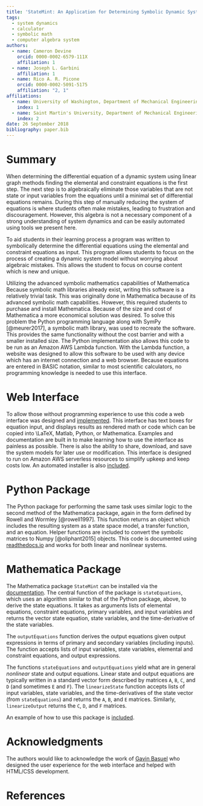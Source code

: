```yaml
---
title: 'StateMint: An Application for Determining Symbolic Dynamic System Models using Linear Graph Methods'
tags:
  - system dynamics
  - calculator
  - symbolic math
  - computer algebra system
authors:
  - name: Cameron Devine
    orcid: 0000-0002-6579-111X
    affiliation: 1
  - name: Joseph L. Garbini
    affiliation: 1
  - name: Rico A. R. Picone
    orcid: 0000-0002-5091-5175
    affiliation: "2, 1"
affiliations:
  - name: University of Washington, Department of Mechanical Engineering
    index: 1
  - name: Saint Martin's University, Department of Mechanical Engineering
    index: 2
date: 26 September 2018
bibliography: paper.bib
---
```


# Summary

When determining the differential equation of a dynamic system using linear graph methods finding the elemental and constraint equations is the first step.
The next step is to algebraically eliminate those variables that are not state or input variables from the equations until a minimal set of differential equations remains.
During this step of manually reducing the system of equations is where students often make mistakes, leading to frustration and discouragement.
However, this algebra is not a necessary component of a strong understanding of system dynamics and can be easily automated using tools we present here.


To aid students in their learning process a program was written to symbolically determine the differential equations using the elemental and constraint equations as input.
This program allows students to focus on the process of creating a dynamic system model without worrying about algebraic mistakes.
This allows the student to focus on course content which is new and unique.

Utilizing the advanced symbolic mathematics capabilities of Mathematica 
Because symbolic math libraries already exist, writing this software is a relatively trivial task.
This was originally done in Mathematica because of its advanced symbolic math capabilities.
However, this required students to purchase and install Mathematica.
Because of the size and cost of Mathematica a more economical solution was desired.
To solve this problem the Python programming language along with SymPy [@meurer2017], a symbolic math library, was used to recreate the software.
This provides the same functionality without the cost barrier and with a smaller installed size.
The Python implementation also allows this code to be run as an Amazon AWS Lambda function.
With the Lambda function, a website was designed to allow this software to be used with any device which has an internet connection and a web browser.
Because equations are entered in BASIC notation, similar to most scientific calculators, no programming knowledge is needed to use this interface.

# Web Interface

To allow those without programming experience to use this code a web interface was designed and [implemented](http://statum.camerondevine.me/).
This interface has text boxes for equation input, and displays results as rendered math or code which can be copied into \LaTeX, Matlab, Python, or Mathematica.
Examples and documentation are built in to make learning how to use the interface as painless as possible.
There is also the ability to share, download, and save the system models for later use or modification.
This interface is designed to run on Amazon AWS serverless resources to simplify upkeep and keep costs low.
An automated installer is also [included](https://github.com/CameronDevine/Statum/tree/master/web).

# Python Package

The Python package for performing the same task uses similar logic to the second method of the Mathematica package, again in the form defined by Rowell and Wormley [@rowell1997].
This function returns an object which includes the resulting system as a state space model, a transfer function, and an equation.
Helper functions are included to convert the symbolic matrices to Numpy [@oliphant2015] objects.
This code is documented using [readthedocs.io](https://statum.readthedocs.io/en/latest/) and works for both linear and nonlinear systems.

# Mathematica Package

The Mathematica package `StateMint` can be installed via the [documentation](https://github.com/CameronDevine/Statum/blob/master/mathematica/README.md). The central function of the package is `stateEquations`, which uses an algorithm similar to that of the Python package, above, to derive the state equations. It takes as arguments lists of elemental equations, constraint equations, primary variables, and input variables and returns the vector state equation, state variables, and the time-derivative of the state variables.

The `outputEquations` function derives the output equations given output expressions in terms of primary and secondary variables (including inputs). The function accepts lists of input variables, state variables, elemental and constraint equations, and output expressions.

The functions `stateEquations` and `outputEquations` yield what are in general *nonlinear* state and output equations. Linear state and output equations are typically written in a standard vector form described by matrices `A`, `B`, `C`, and `D` (and sometimes `E` and `F`). The `linearizeState` function accepts lists of input variables, state variables, and the time-derivatives of the state vector (from `stateEquations`) and returns the `A`, `B`, and `E` matrices. Similarly, `linearizeOutput` returns the `C`, `D`, and `F` matrices.

An example of how to use this package is [included](https://github.com/CameronDevine/Statum/blob/master/mathematica/Example.nb).

# Acknowledgments

The authors would like to acknowledge the work of [Gavin Basuel](https://www.gavinbasuel.com/) who designed the user experience for the web interface and helped with HTML/CSS development.

# References

<!--stackedit_data:
eyJkaXNjdXNzaW9ucyI6eyJTUjhYckl2em11VWpGY1paIjp7In
N0YXJ0Ijo2NjUsImVuZCI6ODIwLCJ0ZXh0IjoiV2hlbiBkZXRl
cm1pbmluZyB0aGUgZGlmZmVyZW50aWFsIGVxdWF0aW9uIG9mIG
EgZHluYW1pYyBzeXN0ZW0gdXNpbmcgbGluZWFyIGdyYeKApiJ9
LCJleVB3U3hGS1pTN3ViaWxuIjp7InN0YXJ0IjoxMTM3LCJlbm
QiOjExMzcsInRleHQiOiJXaGVuIGxlYXJuaW5nIHN5c3RlbSBk
eW5hbWljcywgc3R1ZGVudHMgd29yayBtYW55IHByb2JsZW1zIG
FzIGEgcGFydCBvZiB0aGVpciBj4oCmIn0sImtJdEwxUVZCSEl5
a21UQnQiOnsic3RhcnQiOjEyOTIsImVuZCI6MTQ2MywidGV4dC
I6IlRvIGFpZCBzdHVkZW50cyBpbiB0aGVpciBsZWFybmluZyBw
cm9jZXNzIGEgcHJvZ3JhbSB3YXMgd3JpdHRlbiB0byBzeW1ib2
xpY2FsbHnigKYifSwiSDVBV2V4YUM4emxYYjIxTyI6eyJzdGFy
dCI6MTc0NSwiZW5kIjoxODQzLCJ0ZXh0IjoiQmVjYXVzZSBzeW
1ib2xpYyBtYXRoIGxpYnJhcmllcyBhbHJlYWR5IGV4aXN0LCB3
cml0aW5nIHRoaXMgc29mdHdhcmUgaXMgYSByZWxhdOKApiJ9LC
J3RUc2Vnc4a1F3WnBoVzYzIjp7InN0YXJ0IjoxODY0LCJlbmQi
OjE4NjgsInRleHQiOiJkb25lIn0sIlF3TER2M0gzQk1QTFVMNT
AiOnsic3RhcnQiOjE5NTAsImVuZCI6MTk1OCwidGV4dCI6InJl
cXVpcmVkIn0sInBSS1Rpbm9LZ3NXN1Z0MkgiOnsic3RhcnQiOj
IwMjAsImVuZCI6MjAzMywidGV4dCI6InNpemUgYW5kIGNvc3Qi
fSwicngyTHVtZGNLVkVpMmZVSyI6eyJzdGFydCI6MjIwNCwiZW
5kIjoyMjA4LCJ0ZXh0IjoidXNlZCJ9LCJFVVJPRjRhRjdCQjd0
OERKIjp7InN0YXJ0Ijo0MTEyLCJlbmQiOjQyMDIsInRleHQiOi
JbZG9jdW1lbnRhdGlvbl0oKSJ9LCJmV2VvaXd6ZWhFZVI1Q1Nx
Ijp7InN0YXJ0IjoyNjA4LCJlbmQiOjI2MjIsInRleHQiOiJCQV
NJQyBub3RhdGlvbiJ9fSwiY29tbWVudHMiOnsiUnlMamsycUxj
cjhEczhKZCI6eyJkaXNjdXNzaW9uSWQiOiJTUjhYckl2em11VW
pGY1paIiwic3ViIjoiZ286MTAyOTA1NDM1NTMwODk2NDc0ODAw
IiwidGV4dCI6IkknbSBhIGJpZyBiZWxpZXZlciB0aGF0IHlvdX
IgZmlyc3Qgc2VudGVuY2Ugc2hvdWxkIHRyeSB0byBjb252ZXkg
dGhlIG1haW4gcG9pbnQgb2YgeW91ciBwYXBlci4gVGhpcyBpcy
Btb3JlIG9mIGFuIFwiaW50cm9kdWN0aW9uXCIgc2VjdGlvbiBz
ZW50ZW5jZSwgYXMgYXJlIHRob3NlIHRoYXQgZm9sbG93IGl0Li
BQZXJoYXBzIHRoaXMgKmlzKiBlZmZlY3RpdmVseSB0aGUgaW50
cm9kdWN0aW9uIGFuZCB0aGVyZSdzIGEgc2VwYXJhdGUgYWJzdH
JhY3QgLi4uIGlmIHNvLCB0aGF0J3MgZmluZS4iLCJjcmVhdGVk
IjoxNTQzNzE5MTAyODMwfSwiemRod2NNWmllRFdySXBrQyI6ey
JkaXNjdXNzaW9uSWQiOiJTUjhYckl2em11VWpGY1paIiwic3Vi
IjoiZ286MTAyOTA1NDM1NTMwODk2NDc0ODAwIiwidGV4dCI6Ik
knbSBnb2luZyB0byBjb250aW51ZSBjb21tZW50aW5nIGFzIGlm
IHRoaXMgdGV4dCBpcyBwcmVjZWRlZCBieSBhbiBhYnN0cmFjdC
BvZiBzb21lIHNvcnQuIiwiY3JlYXRlZCI6MTU0MzcxOTIwMTgw
OH0sInViZHFOaFdTbXRHVWtTV2UiOnsiZGlzY3Vzc2lvbklkIj
oiZXlQd1N4RktaUzd1YmlsbiIsInN1YiI6ImdvOjEwMjkwNTQz
NTUzMDg5NjQ3NDgwMCIsInRleHQiOiJJIHRoaW5rIGFkZGluZy
BhIHBocmFzZSB0byB0aGUgcHJlY2VkaW5nIHNlbnRlbmNlIGNv
dWxkIGNhcHR1cmUgd2hhdCB5b3UncmUgdHJ5aW5nIHRvIHNheS
wgaGVyZS4gU29tZXRoaW5nIGxpa2UgXCIuLi4gbWFrZSBtaXN0
YWtlcywgd2hpY2ggbGVhZCB0byBmcnVzdHJhdGlvbiBhbmQgZG
lzY291cmFnZW1lbnQgd2hlbiBtYW51YWxseSByZWR1Y2luZyB0
aGUgc3lzdGVtIG9mIGVxdWF0aW9ucy5cIiIsImNyZWF0ZWQiOj
E1NDM3MTk2MTA2ODd9LCI0QnJjTmpzRGx4U2JMbE02Ijp7ImRp
c2N1c3Npb25JZCI6ImtJdEwxUVZCSEl5a21UQnQiLCJzdWIiOi
JnbzoxMDI5MDU0MzU1MzA4OTY0NzQ4MDAiLCJ0ZXh0IjoiV2Ug
Y2FuIG5vdyBiZSBtb3JlIHNwZWNpZmljLCBoZXJlLiBXZSBoYX
ZlIGFscmVhZHkgaW50cm9kdWNlZCB0aGUgZXF1YXRpb25zIGFu
ZCB0aGUgdGFzayBvZiBhdXRvbWF0aW9uLiIsImNyZWF0ZWQiOj
E1NDM3MjAwNjM2OTJ9LCJKcm1kQ3FySUhQVzZuUWNVIjp7ImRp
c2N1c3Npb25JZCI6Ikg1QVdleGFDOHpsWGIyMU8iLCJzdWIiOi
JnbzoxMDI5MDU0MzU1MzA4OTY0NzQ4MDAiLCJ0ZXh0IjoiQ29u
c2lkZXIgZ2V0dGluZyByaWQgb2YgdGhlIGV4aXN0ZW5jZSBzdG
F0ZW1lbnQgYW5kIGluc3RlYWQgZm9jdXMgb24gdGhlIGZhY3Qg
dGhhdCB3ZSAqYXBwbGllZCBleGlzdGluZyogc3ltYm9saWMgbW
F0aCBsaWJyYXJpZXMuIEFsc28gY29uc2lkZXIgY2FsbGluZyBp
dCBcIm1hdGhlbWF0aWNzXCIgYmVjYXVzZSB3ZSdyZSBmYW5jeS
IsImNyZWF0ZWQiOjE1NDM3MjAyNzU2NTl9LCJKNkc2bzg0Y0h0
V0E1dFpQIjp7ImRpc2N1c3Npb25JZCI6IndFRzZWdzhrUXdacG
hXNjMiLCJzdWIiOiJnbzoxMDI5MDU0MzU1MzA4OTY0NzQ4MDAi
LCJ0ZXh0IjoiQ29uc2lkZXIgcmVwaHJhc2luZyB0byBhdm9pZC
BcImRvbmVcIiIsImNyZWF0ZWQiOjE1NDM3MjAzMDQ5MzF9LCJ0
d1pmeUZ4SFZrNGZ2aW1EIjp7ImRpc2N1c3Npb25JZCI6IlF3TE
R2M0gzQk1QTFVMNTAiLCJzdWIiOiJnbzoxMDI5MDU0MzU1MzA4
OTY0NzQ4MDAiLCJ0ZXh0IjoiSSB0aGluayBwcmVzZW50IHRlbn
NlIGlzIGJldHRlciBzaW5jZSB3ZSdyZSBzdGlsbCByZWxlYXNp
bmcgYSBNTUEgcGFja2FnZSIsImNyZWF0ZWQiOjE1NDM3MjAzMz
M1NDh9LCJrblpJUnlsN1JyRVhVVDM2Ijp7ImRpc2N1c3Npb25J
ZCI6InBSS1Rpbm9LZ3NXN1Z0MkgiLCJzdWIiOiJnbzoxMDI5MD
U0MzU1MzA4OTY0NzQ4MDAiLCJ0ZXh0IjoiSSB0aGluayBwZXJo
YXBzIHRoZSBtb3N0IGltcG9ydGFudCBhc3BlY3QgaXMgdGhhdC
BpdCByZXF1aXJlcyBzdHVkZW50cyB0byBsZWFybiBhIG5ldyBz
b2Z0d2FyZSBzeXN0ZW0gLi4uIHdoaWNoIG1vcmUgdGhhbiBvdX
R3ZWlnaHMgdGhlIGFkdmFudGFnZXMgZm9yIG1vc3Qgb2YgdGhl
IHN0dWRlbnRzIC4uLiB5b3VyIHdlYiBhcHAgbGV0cyB0aGVtIG
dldCBzdGFydGVkIHdpdGhvdXQgbGVhcm5pbmcgTU1BIiwiY3Jl
YXRlZCI6MTU0MzcyMDQ0NTY3OH0sIjRveHJSc2hGSWljTTJFT0
8iOnsiZGlzY3Vzc2lvbklkIjoicngyTHVtZGNLVkVpMmZVSyIs
InN1YiI6ImdvOjEwMjkwNTQzNTUzMDg5NjQ3NDgwMCIsInRleH
QiOiJJdCdzIGJlc3QgdG8gYXZvaWQgXCJ1c2VkXCIgLi4uIGFu
ZCBldmVuIGJldHRlciB0byBhdm9pZCB0aGUgcGhyYXNpbmcgdG
hhdCBsZWFkIHRvIGl0LiBFLmcuIHRoaXMgc2VudGVuY2UgY291
bGQgYmUgXCJGb3IgdGhlc2UgcmVhc29ucywgYSB2ZXJzaW9uIG
9mIHRoZSBzb2Z0d2FyZSB3cml0dGVuIGluIHRoZSBQeXRob24g
Li4uLlwiIiwiY3JlYXRlZCI6MTU0MzcyMDY2NTkwNn0sIkV1aU
RhWGs5blhlZW1HalIiOnsiZGlzY3Vzc2lvbklkIjoiRVVST0Y0
YUY3QkI3dDhESiIsInN1YiI6ImdvOjEwMjkwNTQzNTUzMDg5Nj
Q3NDgwMCIsInRleHQiOiJJJ20gYWZyYWlkIHRvIGhhcmRjb2Rl
IHRoZSB1cmwsIGVzcGVjaWFsbHkgaWYgd2UncmUgY2hhbmdpbm
cgdG8gU3RhdGVNaW50IC4uLiIsImNyZWF0ZWQiOjE1NDM3NzY4
MjAyMTV9LCI2Qk40YzVtd3JVaUZnYkVCIjp7ImRpc2N1c3Npb2
5JZCI6IkVVUk9GNGFGN0JCN3Q4REoiLCJzdWIiOiJnaDoxMDM5
NDg5NiIsInRleHQiOiJXaGVuIEkgY2hhbmdlZCB0aGUgbmFtZS
BsYXN0IHRpbWUgSSBkaWQgYSB0ZXh0IHNlYXJjaCBpbiBhbGwg
ZmlsZXMgZm9yIFN0YXRlTW9kZWxSbkQuIFdoZW4gSSBjaGFuZ2
UgdG8gU3RhdGVNaW50IEkgY2FuIHNpbXBseSBzZWFyY2ggZm9y
IGFueSBmaWxlcyB3aGljaCBpbmNsdWRlIGVpdGhlciBTdGF0ZU
1vZGVsUm5EIG9yIFN0YXR1bSBhbmQgY2hhbmdlIHRob3NlLiIs
ImNyZWF0ZWQiOjE1NDM4ODIwMTM4MzB9LCJvRTlJQU5sSVE1TV
p2aEFlIjp7ImRpc2N1c3Npb25JZCI6ImZXZW9pd3plaEVlUjVD
U3EiLCJzdWIiOiJnaDoxMDM5NDg5NiIsInRleHQiOiJTaG91bG
Qgd2UgY2l0ZSBCQVNJQyBub3RhdGlvbj8gSSBmb3VuZCBpdCBv
biBXaWtpcGVkaWEsXG5odHRwczovL2VuLndpa2lwZWRpYS5vcm
cvd2lraS9DYWxjdWxhdG9yX2lucHV0X21ldGhvZHMjQkFTSUNf
bm90YXRpb24iLCJjcmVhdGVkIjoxNTQzODk3MzMzNzkzfX0sIm
hpc3RvcnkiOls3MjE4Mzk3NywyMTAxOTI0Njg1LDYwMjA3OTc4
MCwxMDg1MzA3MzgyLC0xNDUxNzc5NDIzLC0xMDA5OTU4MDI3LD
Q4NDI0ODIxOCwxMTMyMjIzODkzLC01NjAzODcyNTUsLTMzMjYy
MTcwNiwxNjgyNTMwNDkzLC0xNDkyOTA5NTcsNDIzNjYwMTEsLT
I1Njk2NTgzNywtMTIwMTkxMDQ1MiwyMDk4Nzc1OTYwXX0=
-->